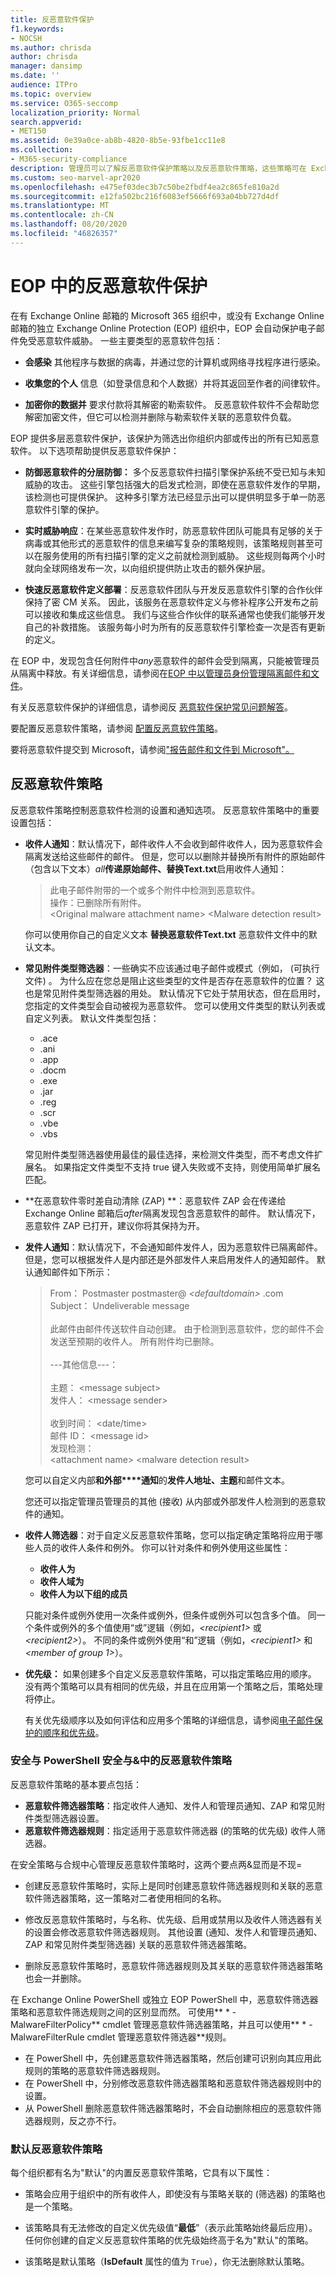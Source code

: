 ```yaml
---
title: 反恶意软件保护
f1.keywords:
- NOCSH
ms.author: chrisda
author: chrisda
manager: dansimp
ms.date: ''
audience: ITPro
ms.topic: overview
ms.service: O365-seccomp
localization_priority: Normal
search.appverid:
- MET150
ms.assetid: 0e39a0ce-ab8b-4820-8b5e-93fbe1cc11e8
ms.collection:
- M365-security-compliance
description: 管理员可以了解反恶意软件保护策略以及反恶意软件策略，这些策略可在 Exchange Online Protection (EOP 版本中防病毒、间件和勒索软件) 。
ms.custom: seo-marvel-apr2020
ms.openlocfilehash: e475ef03dec3b7c50be2fbdf4ea2c865fe810a2d
ms.sourcegitcommit: e12fa502bc216f6083ef5666f693a04bb727d4df
ms.translationtype: MT
ms.contentlocale: zh-CN
ms.lasthandoff: 08/20/2020
ms.locfileid: "46826357"
---
```

# <a name="anti-malware-protection-in-eop"></a>EOP 中的反恶意软件保护

在有 Exchange Online 邮箱的 Microsoft 365 组织中，或没有 Exchange Online 邮箱的独立 Exchange Online Protection (EOP) 组织中，EOP 会自动保护电子邮件免受恶意软件威胁。 一些主要类型的恶意软件包括：

- **会感染** 其他程序与数据的病毒，并通过您的计算机或网络寻找程序进行感染。

- **收集您的个人** 信息（如登录信息和个人数据）并将其返回至作者的间律软件。

- **加密你的数据并** 要求付款将其解密的勒索软件。 反恶意软件软件不会帮助您解密加密文件，但它可以检测并删除与勒索软件关联的恶意软件负载。

EOP 提供多层恶意软件保护，该保护为筛选出你组织内部或传出的所有已知恶意软件。 以下选项帮助提供反恶意软件保护：

- **防御恶意软件的分层防御：** 多个反恶意软件扫描引擎保护系统不受已知与未知威胁的攻击。 这些引擎包括强大的启发式检测，即使在恶意软件发作的早期，该检测也可提供保护。 这种多引擎方法已经显示出可以提供明显多于单一防恶意软件引擎的保护。

- **实时威胁响应**：在某些恶意软件发作时，防恶意软件团队可能具有足够的关于病毒或其他形式的恶意软件的信息来编写复杂的策略规则，该策略规则甚至可以在服务使用的所有扫描引擎的定义之前就检测到威胁。 这些规则每两个小时就向全球网络发布一次，以向组织提供防止攻击的额外保护层。

- **快速反恶意软件定义部署**：反恶意软件团队与开发反恶意软件引擎的合作伙伴保持了密 CM 关系。 因此，该服务在恶意软件定义与修补程序公开发布之前可以接收和集成这些信息。 我们与这些合作伙伴的联系通常也使我们能够开发自己的补救措施。 该服务每小时为所有的反恶意软件引擎检查一次是否有更新的定义。

在 EOP 中，发现包含任何附件中*any*恶意软件的邮件会受到隔离，只能被管理员从隔离中释放。有关详细信息，请参阅在[EOP 中以管理员身份管理隔离邮件和文件](manage-quarantined-messages-and-files.md)。

有关反恶意软件保护的详细信息，请参阅反 [恶意软件保护常见问题解答](anti-malware-protection-faq-eop.md)。

要配置反恶意软件策略，请参阅 [配置反恶意软件策略](configure-anti-malware-policies.md)。

要将恶意软件提交到 Microsoft，请参阅["报告邮件和文件到 Microsoft"。](report-junk-email-messages-to-microsoft.md)

## <a name="anti-malware-policies"></a>反恶意软件策略

反恶意软件策略控制恶意软件检测的设置和通知选项。 反恶意软件策略中的重要设置包括：

- **收件人通知**：默认情况下，邮件收件人不会收到邮件收件人，因为恶意软件会隔离发送给这些邮件的邮件。 但是，您可以以删除并替换所有附件的原始邮件（包含以下文本）*all***传递原始邮件、替换Text.txt**启用收件人通知：

  > 此电子邮件附带的一个或多个附件中检测到恶意软件。 <br/> 操作：已删除所有附件。 <br/> \<Original malware attachment name\> \<Malware detection result\>

  你可以使用你自己的自定义文本 **替换恶意软件Text.txt** 恶意软件文件中的默认文本。

- **常见附件类型筛选器**：一些确实不应该通过电子邮件或模式（例如， (可执行文件) 。 为什么应在您总是阻止这些类型的文件是否存在恶意软件的位置？ 这也是常见附件类型筛选器的用处。 默认情况下它处于禁用状态，但在启用时，您指定的文件类型会自动被视为恶意软件。 您可以使用文件类型的默认列表或自定义列表。 默认文件类型包括：

  - .ace
  - .ani
  - .app
  - .docm
  - .exe
  - .jar
  - .reg
  - .scr
  - .vbe
  - .vbs

  常见附件类型筛选器使用最佳的最佳选择，来检测文件类型，而不考虑文件扩展名。 如果指定文件类型不支持 true 键入失败或不支持，则使用简单扩展名匹配。

- **在恶意软件零时差自动清除 (ZAP) **：恶意软件 ZAP 会在传递给 Exchange Online 邮箱后*after*隔离发现包含恶意软件的邮件。 默认情况下，恶意软件 ZAP 已打开，建议你将其保持为开。

- **发件人通知**：默认情况下，不会通知邮件发件人，因为恶意软件已隔离邮件。 但是，您可以根据发件人是内部还是外部发件人来启用发件人的通知邮件。 默认通知邮件如下所示：

  > From： Postmaster postmaster@ _\<defaultdomain\>_ .com <br/> Subject： Undeliverable message <br/><br/> 此邮件由邮件传送软件自动创建。 由于检测到恶意软件，您的邮件不会发送至预期的收件人。 所有附件均已删除。 <br/><br/> ---其他信息---： <br/><br/> 主题： \<message subject\> <br/> 发件人： \<message sender\> <br/><br/> 收到时间： \<date/time\> <br/> 邮件 ID： \<message id\> <br/> 发现检测： <br/> \<attachment name\> \<malware detection result\>

  您可以自定义内部**和外部****通知**的**发件人地址、主题**和邮件文本。

  您还可以指定管理员管理员的其他 (接收) 从内部或外部发件人检测到的恶意软件的通知。

- **收件人筛选器**：对于自定义反恶意软件策略，您可以指定确定策略将应用于哪些人员的收件人条件和例外。 你可以针对条件和例外使用这些属性：

  - **收件人为**
  - **收件人域为**
  - **收件人为以下组的成员**

  只能对条件或例外使用一次条件或例外，但条件或例外可以包含多个值。 同一个条件或例外的多个值使用“或”逻辑（例如，_\<recipient1\>_ 或 _\<recipient2\>_）。 不同的条件或例外使用“和”逻辑（例如，_\<recipient1\>_ 和 _\<member of group 1\>_）。

- **优先级：** 如果创建多个自定义反恶意软件策略，可以指定策略应用的顺序。 没有两个策略可以具有相同的优先级，并且在应用第一个策略之后，策略处理将停止。

  有关优先级顺序以及如何评估和应用多个策略的详细信息，请参阅[电子邮件保护的顺序和优先级](how-policies-and-protections-are-combined.md)。

### <a name="anti-malware-policies-in-the-security--compliance-center-vs-powershell"></a>安全与 PowerShell 安全与&中的反恶意软件策略

反恶意软件策略的基本要点包括：

- **恶意软件筛选器策略**：指定收件人通知、发件人和管理员通知、ZAP 和常见附件类型筛选器设置。
- **恶意软件筛选器规则**：指定适用于恶意软件筛选器 (的策略的优先级) 收件人筛选器。

在安全策略与合规中心管理反恶意软件策略时，这两个要点两&显而是不现=

- 创建反恶意软件策略时，实际上是同时创建恶意软件筛选器规则和关联的恶意软件筛选器策略，这一策略对二者使用相同的名称。

- 修改反恶意软件策略时，与名称、优先级、启用或禁用以及收件人筛选器有关的设置会修改恶意软件筛选器规则。 其他设置 (通知、发件人和管理员通知、ZAP 和常见附件类型筛选器) 关联的恶意软件筛选器策略。

- 删除反恶意软件策略时，恶意软件筛选器规则及其关联的恶意软件筛选器策略也会一并删除。

在 Exchange Online PowerShell 或独立 EOP PowerShell 中，恶意软件筛选器策略和恶意软件筛选规则之间的区别显而然。 可使用** \* -MalwareFilterPolicy** cmdlet 管理恶意软件筛选器策略，并且可以使用** \* -MalwareFilterRule cmdlet 管理恶意软件筛选器**规则。

- 在 PowerShell 中，先创建恶意软件筛选器策略，然后创建可识别向其应用此规则的策略的恶意软件筛选器规则。
- 在 PowerShell 中，分别修改恶意软件筛选器策略和恶意软件筛选器规则中的设置。
- 从 PowerShell 删除恶意软件筛选器策略时，不会自动删除相应的恶意软件筛选器规则，反之亦不行。

### <a name="default-anti-malware-policy"></a>默认反恶意软件策略

每个组织都有名为"默认"的内置反恶意软件策略，它具有以下属性：

- 策略会应用于组织中的所有收件人，即使没有与策略关联的 (筛选器) 的策略也是一个策略。

- 该策略具有无法修改的自定义优先级值“**最低**”（表示此策略始终最后应用）。 任何你创建的自定义反恶意软件策略的优先级始终高于名为"默认"的策略。

- 该策略是默认策略（**IsDefault** 属性的值为 `True`），你无法删除默认策略。
